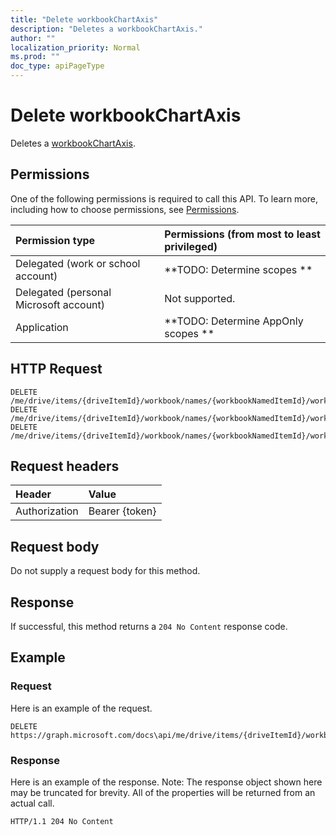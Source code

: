 ```yaml
---
title: "Delete workbookChartAxis"
description: "Deletes a workbookChartAxis."
author: ""
localization_priority: Normal
ms.prod: ""
doc_type: apiPageType
---
```


# Delete workbookChartAxis

Deletes a [workbookChartAxis](../resources/workbookchartaxis.md).

## Permissions
One of the following permissions is required to call this API. To learn more, including how to choose permissions, see [Permissions](/concepts/permissions-reference.md).

|Permission type|Permissions (from most to least privileged)|
|:---|:---|
|Delegated (work or school account)|**TODO: Determine scopes **|
|Delegated (personal Microsoft account)|Not supported.|
|Application|**TODO: Determine AppOnly scopes **|

## HTTP Request
<!-- {
  "blockType": "ignored"
}
-->
``` http
DELETE /me/drive/items/{driveItemId}/workbook/names/{workbookNamedItemId}/worksheet/charts/{workbookChartId}/axes/valueAxis
DELETE /me/drive/items/{driveItemId}/workbook/names/{workbookNamedItemId}/worksheet/charts/{workbookChartId}/axes/seriesAxis
DELETE /me/drive/items/{driveItemId}/workbook/names/{workbookNamedItemId}/worksheet/charts/{workbookChartId}/axes/categoryAxis
```

## Request headers
|Header|Value|
|:---|:---|
|Authorization|Bearer {token}|

## Request body
Do not supply a request body for this method.

## Response
If successful, this method returns a `204 No Content` response code.

## Example

### Request
Here is an example of the request.
<!-- {
  "blockType": "request",
  "name": "delete_workbookchartaxis"
}
-->
``` http
DELETE https://graph.microsoft.com/docs\api/me/drive/items/{driveItemId}/workbook/names/{workbookNamedItemId}/worksheet/charts/{workbookChartId}/axes/valueAxis
```

### Response
Here is an example of the response. Note: The response object shown here may be truncated for brevity. All of the properties will be returned from an actual call.
<!-- {
  "blockType": "response",
  "truncated": true
}
-->
``` http
HTTP/1.1 204 No Content
```


